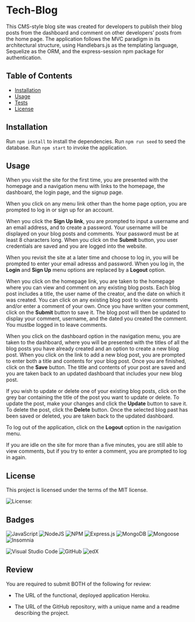 # Tech-Blog

This CMS-style blog site was created for developers to publish their blog posts from the dashboard and comment on other developers’ posts from the home page. The application follows the MVC paradigm in its architectural structure, using Handlebars.js as the templating language, Sequelize as the ORM, and the express-session npm package for authentication. 

## Table of Contents

* [Installation](#installation)
* [Usage](#usage)
* [Tests](#tests)
* [License](#license)


## Installation
  
Run `npm install` to install the dependencies. 
Run `npm run seed` to seed the database.
Run `npm start` to invoke the application.


## Usage

When you visit the site for the first time, you are presented with the homepage and a navigation menu with links to the homepage, the dashboard, the login page, and the signup page.

When you click on any menu link other than the home page option, you are prompted to log in or sign up for an account.

When you click the **Sign Up link**, you are prompted to input a username and an email address, and to create a password. Your username will be displayed on your blog posts and comments. Your password must be at least 8 characters long. When you click on the **Submit** button, you user credentials are saved and you are logged into the website.

When you revisit the site at a later time and choose to log in, you will be prompted to enter your email adresss and password. When you log in, the **Login** and **Sign Up** menu options are replaced by a **Logout** option.  

When you click on the homepage link, you are taken to the homepage where you can view and comment on any existing blog posts. Each blog post includes a title, the user name of the creator, and the date on which it was created. You can click on any existing blog post to view comments and/or enter a comment of your own. Once you have written your comment, click on the **Submit** button to save it. The blog post will then be updated to display your comment, username, and the dated you created the comment. You mustbe logged in to leave comments.

When you click on the dashboard option in the navigation menu, you are taken to the dashboard, where you will be presented with the titles of all the blog posts you have already created and an option to create a new blog post. When you click on the link to add a new blog post, you are prompted to enter both a title and contents for your blog post. Once you are finished, click on the **Save** button. The title and contents of your post are saved and you are taken back to an updated dashboard that includes your new blog post.

If you wish to update or delete one of your existing blog posts, click on the grey bar containing the title of the post you want to update or delete. To update the post, make your changes and click the **Update** button to save it. To delete the post, click the **Delete** button. Once the selected blog past has been saved or deleted, you are taken back to the updated dashboard. 

To log out of the application, click on the **Logout** option in the navigation menu.

If you are idle on the site for more than a five minutes, you are still able to view comments, but if you try to enter a comment, you are prompted to log in again.


## License

 This project is licensed under the terms of the MIT license.

 ![License: ](https://img.shields.io/badge/License-MIT-blueviolet.svg)


## Badges

![JavaScript](https://img.shields.io/badge/javascript-%23323330.svg?style=for-the-badge&logo=javascript&logoColor=%23F7DF1E)  ![NodeJS](https://img.shields.io/badge/node.js-6DA55F?style=for-the-badge&logo=node.js&logoColor=white)  ![NPM](https://img.shields.io/badge/NPM-%23CB3837.svg?style=for-the-badge&logo=npm&logoColor=white)  ![Express.js](https://img.shields.io/badge/express.js-%23404d59.svg?style=for-the-badge&logo=express&logoColor=%2361DAFB)  ![MongoDB](https://img.shields.io/badge/MongoDB-%234ea94b.svg?style=for-the-badge&logo=mongodb&logoColor=white)  ![Mongoose](https://img.shields.io/badge/Mongoose-%234ea94b.svg?style=for-the-badge&logo=mongodb&logoColor=white)  ![Insomnia](https://img.shields.io/badge/Insomnia-black?style=for-the-badge&logo=insomnia&logoColor=5849BE)

![Visual Studio Code](https://img.shields.io/badge/Visual%20Studio%20Code-0078d7.svg?style=for-the-badge&logo=visual-studio-code&logoColor=white) ![GitHub](https://img.shields.io/badge/github-%23121011.svg?style=for-the-badge&logo=github&logoColor=white)  ![edX](https://img.shields.io/badge/edX-%2302262B.svg?style=for-the-badge&logo=edX&logoColor=white)




## Review

You are required to submit BOTH of the following for review:

* The URL of the functional, deployed application Heroku.

* The URL of the GitHub repository, with a unique name and a readme describing the project.
